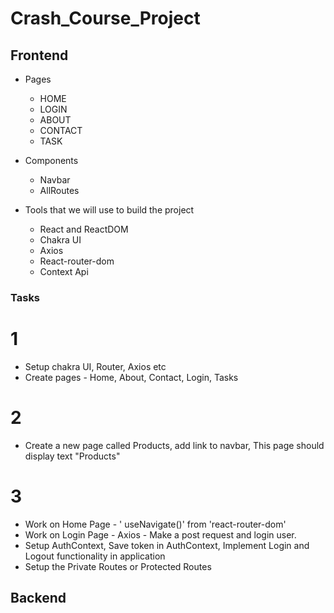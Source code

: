 # Crash_Course_Project

## Frontend

- Pages

  - HOME
  - LOGIN
  - ABOUT
  - CONTACT
  - TASK

- Components

  - Navbar
  - AllRoutes

- Tools that we will use to build the project
  - React and ReactDOM
  - Chakra UI
  - Axios
  - React-router-dom
  - Context Api

### Tasks

# 1

- Setup chakra UI, Router, Axios etc
- Create pages - Home, About, Contact, Login, Tasks

# 2

- Create a new page called Products, add link to navbar, This page should display text "Products"

# 3

- Work on Home Page - ' useNavigate()' from 'react-router-dom'
- Work on Login Page - Axios - Make a post request and login user.
- Setup AuthContext, Save token in AuthContext, Implement Login and Logout functionality in application
- Setup the Private Routes or Protected Routes

## Backend
